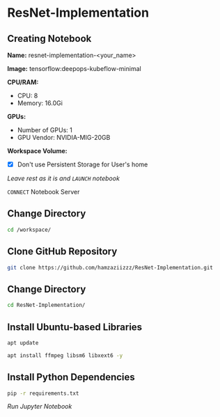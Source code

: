 # ResNet-Implementation

## Creating Notebook
**Name:** resnet-implementation-<your_name>

**Image:** tensorflow:deepops-kubeflow-minimal

**CPU/RAM:**
- CPU: 8
- Memory: 16.0Gi

**GPUs:**
- Number of GPUs: 1
- GPU Vendor: NVIDIA-MIG-20GB

**Workspace Volume:**
- [x] Don't use Persistent Storage for User's home

*Leave rest as it is and `LAUNCH` notebook*

`CONNECT` Notebook Server

## Change Directory
```bash
cd /workspace/
```

## Clone GitHub Repository
```bash
git clone https://github.com/hamzaziizzz/ResNet-Implementation.git
```

## Change Directory
```bash
cd ResNet-Implementation/
```

## Install Ubuntu-based Libraries
```bash
apt update
```
```bash
apt install ffmpeg libsm6 libxext6 -y
```

## Install Python Dependencies
```bash
pip -r requirements.txt
```

*Run Jupyter Notebook*
